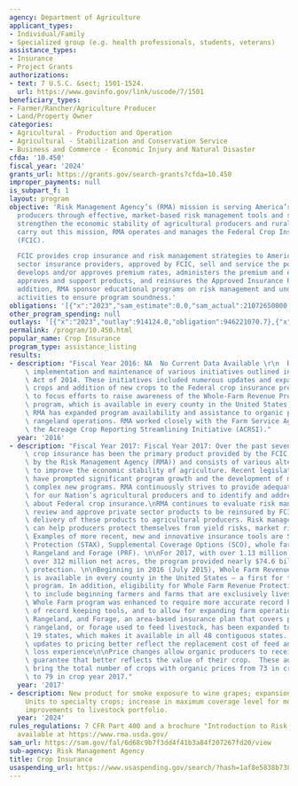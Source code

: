 ```yaml
---
agency: Department of Agriculture
applicant_types:
- Individual/Family
- Specialized group (e.g. health professionals, students, veterans)
assistance_types:
- Insurance
- Project Grants
authorizations:
- text: 7 U.S.C. &sect; 1501-1524.
  url: https://www.govinfo.gov/link/uscode/7/1501
beneficiary_types:
- Farmer/Rancher/Agriculture Producer
- Land/Property Owner
categories:
- Agricultural - Production and Operation
- Agricultural - Stabilization and Conservation Service
- Business and Commerce - Economic Injury and Natural Disaster
cfda: '10.450'
fiscal_year: '2024'
grants_url: https://grants.gov/search-grants?cfda=10.450
improper_payments: null
is_subpart_f: 1
layout: program
objective: 'Risk Management Agency’s (RMA) mission is serving America’s agricultural
  producers through effective, market-based risk management tools and solutions to
  strengthen the economic stability of agricultural producers and rural communities.  To
  carry out this mission, RMA operates and manages the Federal Crop Insurance Corporation
  (FCIC).

  FCIC provides crop insurance and risk management strategies to American producers.  Private
  sector insurance providers, approved by FCIC, sell and service the policies.  RMA
  develops and/or approves premium rates, administers the premium and expense subsidies,
  approves and support products, and reinsures the Approved Insurance Providers (AIPs).  In
  addition, RMA sponsor educational programs on risk management and undertakes compliance
  activities to ensure program soundness.'
obligations: '[{"x":"2023","sam_estimate":0.0,"sam_actual":21072650000.0,"usa_spending_actual":2541937500.45},{"x":"2024","sam_estimate":0.0,"sam_actual":21289063459.0,"usa_spending_actual":530697302.91},{"x":"2025","sam_estimate":0.0,"sam_actual":21433583000.0,"usa_spending_actual":75993531.14}]'
other_program_spending: null
outlays: '[{"x":"2023","outlay":914124.0,"obligation":946221070.7},{"x":"2024","outlay":2184225.0,"obligation":97239693.11},{"x":"2025","outlay":0.0,"obligation":9393812.54}]'
permalink: /program/10.450.html
popular_name: Crop Insurance
program_type: assistance_listing
results:
- description: "Fiscal Year 2016: NA  No Current Data Available \r\n  RMA worked on\
    \ implementation and maintenance of various initiatives outlined in the Agricultural\
    \ Act of 2014. These initiatives included numerous updates and expansion of existing\
    \ crops and addition of new crops to the Federal crop insurance program. RMA continued\
    \ to focus efforts to raise awareness of the Whole-Farm Revenue Protection insurance\
    \ program, which is available in every county in the United States. In addition,\
    \ RMA has expanded program availability and assistance to organic producers and\
    \ rangeland operations. RMA worked closely with the Farm Service Agency to implement\
    \ the Acreage Crop Reporting Streamlining Initiative (ACRSI)."
  year: '2016'
- description: "Fiscal Year 2017: Fiscal Year 2017: Over the past seven decades, Federal\
    \ crop insurance has been the primary product provided by the FCIC (administered\
    \ by the Risk Management Agency (RMA)) and consists of various alternatives designed\
    \ to improve the economic stability of agriculture. Recent legislative mandates\
    \ have prompted significant program growth and the development of many large and\
    \ complex new programs. RMA continuously strives to provide adequate risk protection\
    \ for our Nation’s agricultural producers and to identify and address concerns\
    \ about Federal crop insurance.\nRMA continues to evaluate risk management products,\
    \ review and approve private sector products to be reinsured by FCIC, and ensure\
    \ delivery of these products to agricultural producers. Risk management products\
    \ can help producers protect themselves from yield risks, market risks, or both.\
    \ Examples of more recent, new and innovative insurance tools are Stacked Income\
    \ Protection (STAX), Supplemental Coverage Options (SCO), whole farm, and Pasture\
    \ Rangeland and Forage (PRF). \n\nFor 2017, with over 1.13 million policies on\
    \ over 312 million net acres, the program provided nearly $74.6 billion in risk\
    \ protection. \n\nBeginning in 2016 (July 2015), Whole Farm Revenue Protection\
    \ is available in every county in the United States – a first for the crop insurance\
    \ program. In addition, eligibility for Whole Farm Revenue Protection was expanded\
    \ to include beginning farmers and farms that are exclusively livestock or greenhouse.\
    \ Whole Farm program was enhanced to require more accurate record keeping, development\
    \ of record keeping tools, and to allow for expanding farm operations. \n\nPasture,\
    \ Rangeland, and Forage, an area-based insurance plan that covers perennial pasture,\
    \ rangeland, or forage used to feed livestock, has been expanded to an additional\
    \ 19 states, which makes it available in all 48 contiguous states.  In addition,\
    \ updates to pricing better reflect the replacement cost of feed and the producers’\
    \ loss experience\n\nPrice changes allow organic producers to receive a price\
    \ guarantee that better reflects the value of their crop.  These additions will\
    \ bring the total number of crops with organic prices from 73 in crop year 2016\
    \ to 79 in crop year 2017."
  year: '2017'
- description: New product for smoke exposure to wine grapes; expansion of Enterprise
    Units to specialty crops; increase in maximum coverage level for most crop products;
    improvements to livestock portfolio.
  year: '2024'
rules_regulations: 7 CFR Part 400 and a brochure "Introduction to Risk Management"-
  available at https://www.rma.usda.gov/
sam_url: https://sam.gov/fal/6d68c9b7f3dd4f41b3a84f207267fd20/view
sub-agency: Risk Management Agency
title: Crop Insurance
usaspending_url: https://www.usaspending.gov/search/?hash=1af8e5838b738ab0995f0225ac66869d
---
```


